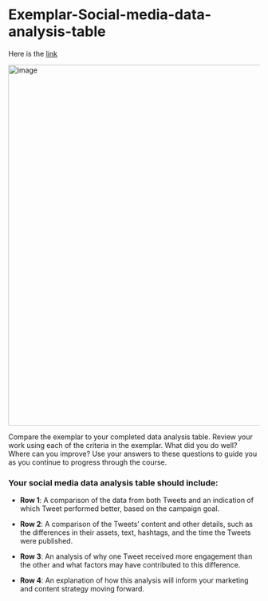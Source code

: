 # Exemplar-Social-media-data-analysis-table

Here is the [link](https://docs.google.com/document/d/1KpE2xG0xpOcQTV0j__kkRzQMl8W1AXVZIA4brQ9v_2Y/edit?resourcekey=0-b4E8P-w6k9RXXhLxHDxJaA)

<img width="724" alt="image" src="https://github.com/user-attachments/assets/2ae500c9-adf9-4938-9132-910aae907230">


Compare the exemplar to your completed data analysis table. Review your work using each of the criteria in the exemplar. What did you do well? Where can you improve? Use your answers to these questions to guide you as you continue to progress through the course. 

### Your social media data analysis table should include:

- **Row 1**: A comparison of the data from both Tweets and an indication of which Tweet performed better, based on the campaign goal.

- **Row 2**: A comparison of the Tweets’ content and other details, such as the differences in their assets, text, hashtags, and the time the Tweets were published.

- **Row 3**: An analysis of why one Tweet received more engagement than the other and what factors may have contributed to this difference.

- **Row 4**: An explanation of how this analysis will inform your marketing and content strategy moving forward. 

